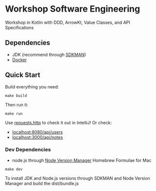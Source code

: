 # Workshop Software Engineering

Workshop in Kotlin with DDD, ArrowKt, Value Classes, and API Specifications

## Dependencies

* JDK (recommend through [SDKMAN](https://sdkman.io/))
* [Docker](https://www.docker.com/get-started/)

## Quick Start

Build everything you need:

```shell
make build
```

Then run it:

```shell
make run
```

Use [requests.http](.test/requests.http) to check it out in IntelliJ! Or check:

* [localhost:8080/api/users](http://localhost:8080/api/users)
* [localhost:3000/api/notes](http://localhost:3000/api/notes)

### Dev Dependencies

* node.js through [Node Version Manager](https://formulae.brew.sh/formula/nvm) Homebrew Formulae for Mac

```shell
make dev
```

To install JDK and Node.js versions through SDKMAN and Node Version Manager and build the dist/bundle.js
